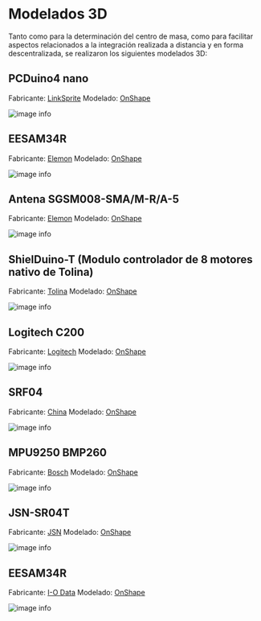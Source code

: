 # Modelados 3D

Tanto como para la determinación del centro de masa, como para facilitar aspectos relacionados a la integración realizada a distancia y en forma descentralizada, se realizaron los siguientes modelados 3D:

## PCDuino4 nano

Fabricante: [LinkSprite](https://www.linksprite.com/pcduino4-nano/)
Modelado: [OnShape](https://cad.onshape.com/documents/b4b0b3f34a575819a2707872/w/88d6b2fa41ddc3f8a9d6b3d2/e/b33581a21ca1b7f09e8596de)

![image info](./PCDuino4nano_OSh.jpg)

## EESAM34R

Fabricante: [Elemon](https://www.elemon.com.ar/Cotizar.aspx)
Modelado: [OnShape](https://cad.onshape.com/documents/ec4b6312847b79863e13bf8e/w/0436242ac0876fc591eb0102/e/217696dc8bc2e912b344ecc6)

![image info](./EESAMR34_OSh.jpg)

## Antena SGSM008-SMA/M-R/A-5

Fabricante: [Elemon](https://www.elemon.com.ar/Cotizar.aspx)
Modelado: [OnShape](https://cad.onshape.com/documents/461af691bdc8e8293b6acc81/w/5bf0a661077147eb908c0616/e/5cb2624135b9eea222923b98)

![image info](./Antena_OnShape.png)

## ShielDuino-T (Modulo controlador de 8 motores nativo de Tolina)

Fabricante: [Tolina](https://github.com/huguitovi/Tolina)
Modelado: [OnShape](https://cad.onshape.com/documents/e3b788214f8b06f891d40f1e/w/c74bf7b978118f32a32821e2/e/986af21a91f393d954ba1fb5)

![image info](./Shielduino-T_Onshape.png)

## Logitech C200

Fabricante: [Logitech](https://support.logi.com/hc/en-us/articles/360023307014-Logitech-Webcam-C200-Technical-Specifications)
Modelado: [OnShape](https://cad.onshape.com/documents/c44ed40a48549f56abfa6e95/w/bb11458fc9d157a45261392b/e/d3aeba1b3881ed7b99e6e940)

![image info](./Webcam_onshape.png)

## SRF04

Fabricante: [China]()
Modelado: [OnShape]()

![image info](./SRF04_OnShape.png)

## MPU9250 BMP260

Fabricante: [Bosch]()
Modelado: [OnShape](https://cad.onshape.com/documents/137634499555791615642d57/w/9201c79dbb14d58388e90772/e/1ceaf7b055e3bd4cd616bf7e)

![image info](./MPU9250_OnShape.png)

## JSN-SR04T

Fabricante: [JSN](https://www.elemon.com.ar/Cotizar.aspx)
Modelado: [OnShape](https://cad.onshape.com/documents/5689bac8cee0096f19e13d54/w/39e027f5c27cfc006658e57e/e/44e5082090eb61c592169ccd)

![image info](./JSN-SR04T_OnShape.png)

## EESAM34R

Fabricante: [I-O Data]()
Modelado: [OnShape](https://cad.onshape.com/documents/2a58d5fc7cfdaa5131b7bced/w/1790b3b75a4a6e0e9be4c743/e/e5ab12a85833402ce6b296c1)

![image info](./IOData_Onshape.png)
<!---just---#
## EESAM34R

Fabricante: [Elemon](https://www.elemon.com.ar/Cotizar.aspx)
Modelado: [OnShape](https://cad.onshape.com/documents/ec4b6312847b79863e13bf8e/w/0436242ac0876fc591eb0102/e/217696dc8bc2e912b344ecc6)

## EESAM34R

Fabricante: [Elemon](https://www.elemon.com.ar/Cotizar.aspx)
Modelado: [OnShape](https://cad.onshape.com/documents/ec4b6312847b79863e13bf8e/w/0436242ac0876fc591eb0102/e/217696dc8bc2e912b344ecc6)


![image info](./EESAMR34_OSh.jpg)
![image info](./EESAMR34_OSh.jpg)
![image info](./EESAMR34_OSh.jpg)
![image info](./EESAMR34_OSh.jpg)
![image info](./EESAMR34_OSh.jpg)
![image info](./SRF04_OnShape.png)
![image info](./MPU9250_OnShape.png)
![image info](./JSN-SR04T_OnShape.png)>